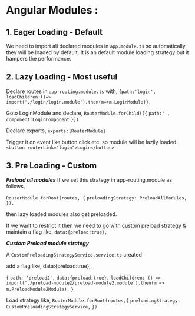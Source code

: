 # Angular Modules :

## 1. Eager Loading - Default

We need to import all declared modules in `app.module.ts` so automatically they will be loaded by default. It is an default module loading strategy but it hampers the performance.

## 2. Lazy Loading - Most useful

Declare routes in `app-routing.module.ts` with,
`{path:'login', loadChildren:()=> import('./login/login.module').then(m=>m.LoginModule)},`

Goto LoginModule and declare,
`RouterModule.forChild([{`
      `path:'', component:LoginComponent`
`}])`

Declare exports,
`exports:[RouterModule]`

Trigger it on event like button click etc. so module will be lazily loaded.
`<button routerLink="login">Login</button>`

## 3. Pre Loading - Custom 

***Preload all modules***
If we set this strategy in app-routing.module as follows,

`RouterModule.forRoot(routes, {`
      `preloadingStrategy: PreloadAllModules,`
`}),`

then lazy loaded modules also get preloaded. 

If we want to restrict it then we need to go with custom preload strategy & maintain a flag like,
`data:{preload:true},`

***Custom Preload module strategy***

A `CustomPreloadingStrategyService.service.ts` created

add a flag like,  data:{preload:true},

`{`
    `path: 'preload2',`
    `data:{preload:true},`
    `loadChildren: () =>`
      `import('./preload-module2/preload-module2.module').then(m => m.PreloadModule2Module),`
`}`

Load strategy like,
`RouterModule.forRoot(routes,{`
      `preloadingStrategy: CustomPreloadingStrategyService,`
`})`